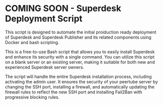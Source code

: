 # COMING SOON - Superdesk Deployment Script

This script is designed to automate the initial proiduction ready deployment of Superdesk and Superdesk Publisher and its related components using Docker and bash scripting.

This is a free-to-use Bash script that allows you to easily install Superdesk and enhance its security with a single command. You can utilize this script on a blank server or an existing server, making it suitable for both new and experienced Superdesk server owners.

The script will handle the entire Superdesk installation process, including activating the admin user. It ensures the security of your peertube server by changing the SSH port, installing a firewall, and automatically updating the firewall rules to reflect the new SSH port and installing Fail2Ban with progressive blocking rules.
